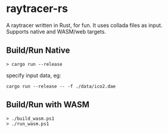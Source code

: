 # raytracer-rs

A raytracer written in Rust, for fun. It uses collada files as input.  
Supports native and WASM/web targets.

## Build/Run Native

```shell
> cargo run --release
```

specify input data, eg: 
```shell
cargo run --release -- -f ./data/ico2.dae
```

## Build/Run with WASM 

```shell
> ./build_wasm.ps1
> ./run_wasm.ps1
```
